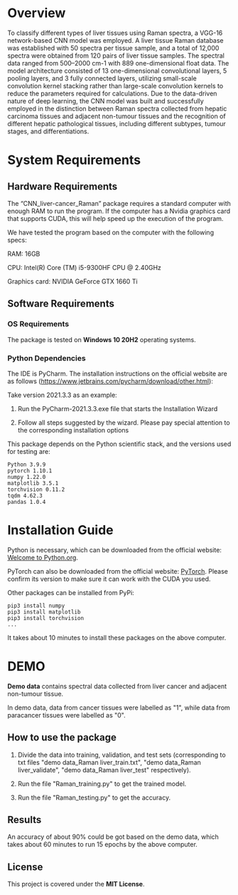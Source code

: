 # Overview

To classify different types of liver tissues using Raman spectra, a VGG-16 network-based CNN model was employed. A liver tissue Raman database was established with 50 spectra per tissue sample, and a total of 12,000 spectra were obtained from 120 pairs of liver tissue samples. The spectral data ranged from 500–2000 cm-1 with 889 one-dimensional float data. The model architecture consisted of 13 one-dimensional convolutional layers, 5 pooling layers, and 3 fully connected layers, utilizing small-scale convolution kernel stacking rather than large-scale convolution kernels to reduce the parameters required for calculations. Due to the data-driven nature of deep learning, the CNN model was built and successfully employed in the distinction between Raman spectra collected from hepatic carcinoma tissues and adjacent non-tumour tissues and the recognition of different hepatic pathological tissues, including different subtypes, tumour stages, and differentiations.

# System Requirements

## Hardware Requirements

The “CNN_liver-cancer_Raman” package requires a standard computer with enough RAM to run the program. If the computer has a Nvidia graphics card that supports CUDA, this will help speed up the execution of the program.

We have tested the program based on the computer with the following specs:

RAM: 16GB

CPU: Intel(R) Core (TM) i5-9300HF CPU @ 2.40GHz

Graphics card: NVIDIA GeForce GTX 1660 Ti

## Software Requirements

### OS Requirements

The package is tested on **Windows 10 20H2** operating systems.

### Python Dependencies

The IDE is PyCharm. The installation instructions on the official website are as follows (https://www.jetbrains.com/pycharm/download/other.html):

Take version 2021.3.3 as an example:

1. Run the PyCharm-2021.3.3.exe file that starts the Installation Wizard

2. Follow all steps suggested by the wizard. Please pay special attention to the corresponding installation options

This package depends on the Python scientific stack, and the versions used for testing are:

```
Python 3.9.9
pytorch 1.10.1
numpy 1.22.0
matplotlib 3.5.1
torchvision 0.11.2
tqdm 4.62.3
pandas 1.0.4
```

# Installation Guide

Python is necessary, which can be downloaded from the official website: [Welcome to Python.org](https://www.python.org/).

PyTorch can also be downloaded from the official website: [PyTorch](https://pytorch.org/). Please confirm its version to make sure it can work with the CUDA you used.

Other packages can be installed from PyPi:

```
pip3 install numpy
pip3 install matplotlib
pip3 install torchvision
...
```

It takes about 10 minutes to install these packages on the above computer.

# DEMO

**Demo data** contains spectral data collected from liver cancer and adjacent non-tumour tissue.

In demo data, data from cancer tissues were labelled as "1", while data from paracancer tissues were labelled as "0".

## How to use the package

1. Divide the data into training, validation, and test sets (corresponding to txt files "demo data_Raman liver_train.txt", "demo data_Raman liver_validate", "demo data_Raman liver_test" respectively).

2. Run the file "Raman_training.py" to get the trained model.

3. Run the file "Raman_testing.py" to get the accuracy.

## Results

An accuracy of about 90% could be got based on the demo data, which takes about 60 minutes to run 15 epochs by the above computer.

## License

This project is covered under the **MIT License**.
